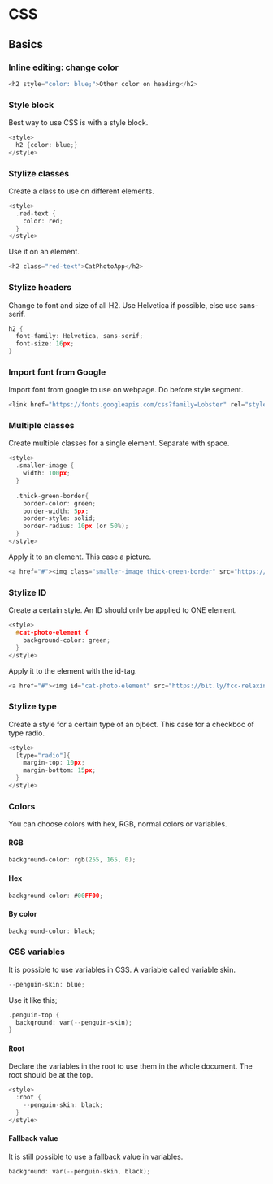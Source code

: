 # CSS

## Basics

### Inline editing: change color

```h
<h2 style="color: blue;">Other color on heading</h2>
```

### Style block
Best way to use CSS is with a style block.

```h
<style>
  h2 {color: blue;}
</style>
```

### Stylize classes
Create a class to use on different elements.
```h
<style>
  .red-text {
    color: red;
  }
</style>
```

Use it on an element.
```h
<h2 class="red-text">CatPhotoApp</h2>
```

### Stylize headers
Change to font and size of all H2. Use Helvetica if possible, else use sans-serif.
```h
h2 {
  font-family: Helvetica, sans-serif;
  font-size: 16px;
}
```

### Import font from Google
Import font from google to use on webpage. Do before style segment.
```h
<link href="https://fonts.googleapis.com/css?family=Lobster" rel="stylesheet" type="text/css">
```

### Multiple classes
Create multiple classes for a single element. Separate with space.
```h
<style>
  .smaller-image {
    width: 100px;
  }
  
  .thick-green-border{
    border-color: green;
    border-width: 5px;
    border-style: solid;
    border-radius: 10px (or 50%); 
  }
</style>
```
Apply it to an element. This case a picture. 
```h
<a href="#"><img class="smaller-image thick-green-border" src="https://bit.ly/fcc-relaxing-cat" alt="A cute orange cat lying on its back."></a>
```

### Stylize ID
Create a certain style. An ID should only be applied to ONE element.
```h
<style>
  #cat-photo-element {
    background-color: green;
  }
</style>
```
Apply it to the element with the id-tag.
```h
<a href="#"><img id="cat-photo-element" src="https://bit.ly/fcc-relaxing-cat" alt="A cute orange cat lying on its back."></a>
```

### Stylize type
Create a style for a certain type of an ojbect. This case for a checkboc of type radio.
```h
<style>
  [type="radio"]{
    margin-top: 10px;
    margin-bottom: 15px;
  }
</style>
```

### Colors
You can choose colors with hex, RGB, normal colors or variables.
#### RGB
```h
background-color: rgb(255, 165, 0);
```
#### Hex
```h
background-color: #00FF00;
```

#### By color
```h
background-color: black;
```

### CSS variables
It is possible to use variables in CSS. A variable called variable skin.
```h
--penguin-skin: blue;
```

Use it like this;
```h
.penguin-top {
  background: var(--penguin-skin);
}
```

#### Root
Declare the variables in the root to use them in the whole document. The root should be at the top.
```h
<style>
  :root {
    --penguin-skin: black;
  }
</style>
```

#### Fallback value
It is still possible to use a fallback value in variables. 
```h
background: var(--penguin-skin, black);
```
